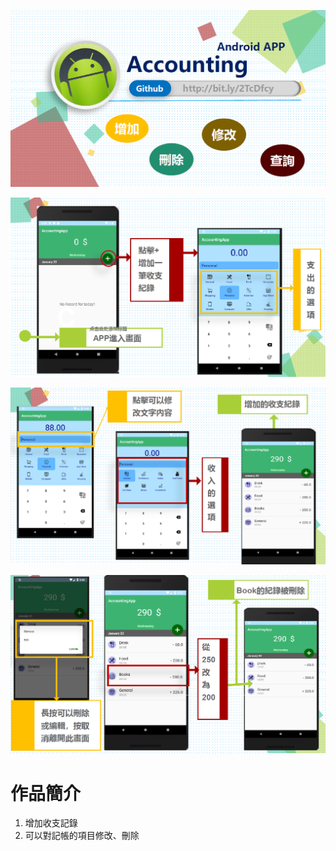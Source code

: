 ![1](https://github.com/7070587/Accounting--Android/blob/master/README/1.PNG)

![2](https://github.com/7070587/Accounting--Android/blob/master/README/2.PNG)

![3](https://github.com/7070587/Accounting--Android/blob/master/README/3.PNG)

![4](https://github.com/7070587/Accounting--Android/blob/master/README/4.PNG)

# 作品簡介

1. 增加收支記錄
2. 可以對記帳的項目修改、刪除

